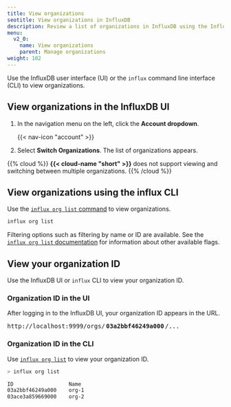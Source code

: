```yaml
---
title: View organizations
seotitle: View organizations in InfluxDB
description: Review a list of organizations in InfluxDB using the InfluxDB UI or the influx CLI.
menu:
  v2_0:
    name: View organizations
    parent: Manage organizations
weight: 102
---
```


Use the InfluxDB user interface (UI) or the `influx` command line interface (CLI)
to view organizations.

## View organizations in the InfluxDB UI

1. In the navigation menu on the left, click the **Account dropdown**.

    {{< nav-icon "account" >}}

2. Select **Switch Organizations**. The list of organizations appears.

{{% cloud %}}
**{{< cloud-name "short" >}}** does not support viewing and switching between multiple organizations.
{{% /cloud %}}

## View organizations using the influx CLI

Use the [`influx org list` command](/v2.0/reference/cli/influx/org/list)
to view organizations.

```sh
influx org list
```

Filtering options such as filtering by name or ID are available.
See the [`influx org list` documentation](/v2.0/reference/cli/influx/org/list)
for information about other available flags.

## View your organization ID
Use the InfluxDB UI or `influx` CLI to view your organization ID.

### Organization ID in the UI
After logging in to the InfluxDB UI, your organization ID appears in the URL.


<pre class="highlight">
http://localhost:9999/orgs/<span class="bp" style="font-weight:bold;margin:0 .15rem">03a2bbf46249a000</span>/...
</pre>


### Organization ID in the CLI
Use [`influx org list`](#view-organizations-using-the-influx-cli) to view your organization ID.

```sh
> influx org list

ID                  Name
03a2bbf46249a000    org-1
03ace3a859669000    org-2
```
